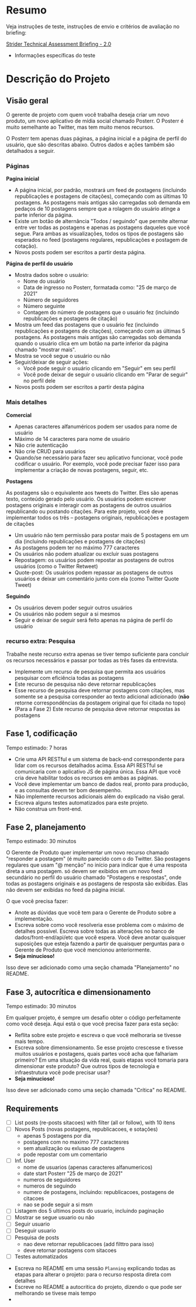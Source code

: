 # Resumo

Veja instruções de teste, instruções de envio e critérios de avaliação no briefing:

[Strider Technical Assessment Briefing - 2.0](https://www.notion.so/Strider-Technical-Assessment-Briefing-2-0-ecf69c8281e34c14ab1d29a46eeb5cdf)

- Informações específicas do teste

# Descrição do Projeto

## Visão geral

O gerente de projeto com quem você trabalha deseja criar um novo produto, um novo aplicativo de mídia social chamado Posterr. O Posterr é muito semelhante ao Twitter, mas tem muito menos recursos.

O Posterr tem apenas duas páginas, a página inicial e a página de perfil do usuário, que são descritas abaixo. Outros dados e ações também são detalhados a seguir.

### Páginas

**Pagina inicial**

- A página inicial, por padrão, mostrará um feed de postagens (incluindo republicações e postagens de citações), começando com as últimas 10 postagens. As postagens mais antigas são carregadas sob demanda em pedaços de 10 postagens sempre que a rolagem do usuário atinge a parte inferior da página.
- Existe um botão de alternância "Todos / seguindo" que permite alternar entre ver todas as postagens e apenas as postagens daqueles que você segue. Para ambas as visualizações, todos os tipos de postagens são esperados no feed (postagens regulares, republicações e postagem de cotação).
- Novos posts podem ser escritos a partir desta página.

**Página de perfil do usuário**

- Mostra dados sobre o usuário:
    - Nome do usuário
    - Data de ingresso no Posterr, formatada como: "25 de março de 2021"
    - Número de seguidores
    - Número seguinte
    - Contagem do número de postagens que o usuário fez (incluindo republicações e postagens de citação)
- Mostra um feed das postagens que o usuário fez (incluindo republicações e postagens de citações), começando com as últimas 5 postagens. As postagens mais antigas são carregadas sob demanda quando o usuário clica em um botão na parte inferior da página chamado "mostrar mais".
- Mostra se você segue o usuário ou não
- Seguir/deixar de seguir ações:
    - Você pode seguir o usuário clicando em "Seguir" em seu perfil
    - Você pode deixar de seguir o usuário clicando em "Parar de seguir" no perfil dele
- Novos posts podem ser escritos a partir desta página

### Mais detalhes

**Comercial**

- Apenas caracteres alfanuméricos podem ser usados ​​para nome de usuário
- Máximo de 14 caracteres para nome de usuário
- Não crie autenticação
- Não crie CRUD para usuários
- Quando/se necessário para fazer seu aplicativo funcionar, você pode codificar o usuário. Por exemplo, você pode precisar fazer isso para implementar a criação de novas postagens, seguir, etc.

**Postagens**

As postagens são o equivalente aos tweets do Twitter. Eles são apenas texto, conteúdo gerado pelo usuário. Os usuários podem escrever postagens originais e interagir com as postagens de outros usuários republicando ou postando citações. Para este projeto, você deve implementar todos os três – postagens originais, republicações e postagem de citações

- Um usuário não tem permissão para postar mais de 5 postagens em um dia (incluindo republicações e postagens de citações)
- As postagens podem ter no máximo 777 caracteres
- Os usuários não podem atualizar ou excluir suas postagens
- Repostagem: os usuários podem repostar as postagens de outros usuários (como o Twitter Retweet)
- Quote-post: Os usuários podem repassar as postagens de outros usuários e deixar um comentário junto com ela (como Twitter Quote Tweet)

**Seguindo**

- Os usuários devem poder seguir outros usuários
- Os usuários não podem seguir a si mesmos
- Seguir e deixar de seguir será feito apenas na página de perfil do usuário

### **recurso extra: Pesquisa**

Trabalhe neste recurso extra apenas se tiver tempo suficiente para concluir os recursos necessários e passar por todas as três fases da entrevista.

- Implemente um recurso de pesquisa que permita aos usuários pesquisar com eficiência todas as postagens
- Este recurso de pesquisa não deve retornar republicações
- Esse recurso de pesquisa deve retornar postagens com citações, mas somente se a pesquisa corresponder ao texto adicional adicionado (**não** retorne correspondências da postagem original que foi citada no topo)
- (Para a Fase 2) Este recurso de pesquisa deve retornar respostas às postagens

## Fase 1, codificação

Tempo estimado: 7 horas

- Crie uma API RESTful e um sistema de back-end correspondente para lidar com os recursos detalhados acima. Essa API RESTful se comunicaria com o aplicativo JS de página única. Essa API que você cria deve habilitar todos os recursos em ambas as páginas.
- Você deve implementar um banco de dados real, pronto para produção, e as consultas devem ter bom desempenho.
- Não implemente recursos adicionais além do explicado na visão geral.
- Escreva alguns testes automatizados para este projeto.
- Não construa um front-end.

## Fase 2, planejamento

Tempo estimado: 30 minutos

O Gerente de Produto quer implementar um novo recurso chamado "responder a postagem" (é muito parecido com o do Twitter. São postagens regulares que usam "@ menção" no início para indicar que é uma resposta direta a uma postagem. só devem ser exibidos em um novo feed secundário no perfil do usuário chamado "Postagens e respostas", onde todas as postagens originais e as postagens de resposta são exibidas. Elas não devem ser exibidas no feed da página inicial.

O que você precisa fazer:

- Anote as dúvidas que você tem para o Gerente de Produto sobre a implementação.
- Escreva sobre como você resolveria esse problema com o máximo de detalhes possível. Escreva sobre todas as alterações no banco de dados/front-end/api/etc que você espera. Você deve anotar quaisquer suposições que esteja fazendo a partir de quaisquer perguntas para o Gerente de Produto que você mencionou anteriormente.
- **Seja minucioso!**

Isso deve ser adicionado como uma seção chamada "Planejamento" no README.

## Fase 3, autocrítica e dimensionamento

Tempo estimado: 30 minutos

Em qualquer projeto, é sempre um desafio obter o código perfeitamente como você deseja. Aqui está o que você precisa fazer para esta seção:

- Reflita sobre este projeto e escreva o que você melhoraria se tivesse mais tempo.
- Escreva sobre dimensionamento. Se esse projeto crescesse e tivesse muitos usuários e postagens, quais partes você acha que falhariam primeiro? Em uma situação da vida real, quais etapas você tomaria para dimensionar este produto? Que outros tipos de tecnologia e infraestrutura você pode precisar usar?
- **Seja minucioso!**

Isso deve ser adicionado como uma seção chamada "Crítica" no README.


## Requirements
- [ ] List posts (re-posts sitacoes) with filter (all or follow), with 10 itens
- [ ] Novos Posts (novas postagens, republicacoes, e sotações)
  - apenas 5 postagens por dia
  - postagens com no maximo 777 caractesres
  - sem atualização ou exlusao de postagens
  - pode repostar com um comentario
- [ ] Inf. User
  - nome de usuarios (apenas caracteres alfanumericos)
  - date start Posterr "25 de março de 2021"
  - numeros de seguidores
  - numeros de seguindo
  - numero de postagens, incluindo: republicacoes, postagens de citacoes
  - nao se pode seguir a si msm
- [ ] Listagem dos 5 ultimos posts do usuario, incluindo paginação
- [ ] Mostrar se segue usuario ou não
- [ ] Seguir usuario
- [ ] Deseguir usuario
- [ ] Pesquisa de posts
  - nao deve retornar republicacoes (add filttro para isso)
  - deve retornar postagens com sitacoes
- [ ] Testes automatizados
- Escreva no README em uma sessão `Planning` explicando todas as etapas para alterar o projeto:
para o recurso resposta direta com detalhes
- Escreve no README a autocritica do projeto, dizendo o que pode ser melhorando se tivese mais tempo
- 
